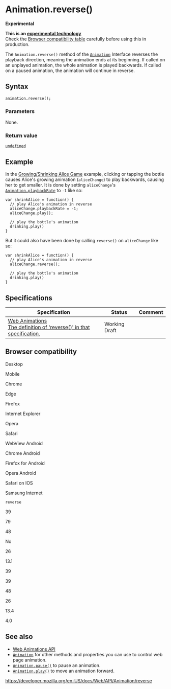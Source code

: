 # Animation.reverse()

**Experimental**

**This is an [experimental technology](https://developer.mozilla.org/en-US/docs/MDN/Guidelines/Conventions_definitions#experimental)**  
Check the [Browser compatibility table](#browser_compatibility) carefully before using this in production.

The `Animation.reverse()` method of the [`Animation`](../animation) Interface reverses the playback direction, meaning the animation ends at its beginning. If called on an unplayed animation, the whole animation is played backwards. If called on a paused animation, the animation will continue in reverse.

## Syntax

    animation.reverse();

### Parameters

None.

### Return value

[`undefined`](https://developer.mozilla.org/en-US/docs/Web/JavaScript/Reference/Global_Objects/undefined)

## Example

In the [Growing/Shrinking Alice Game](https://codepen.io/rachelnabors/pen/PNYGZQ?editors=0010) example, clicking or tapping the bottle causes Alice's growing animation (`aliceChange`) to play backwards, causing her to get smaller. It is done by setting `aliceChange`'s [`Animation.playbackRate`](playbackrate) to `-1` like so:

    var shrinkAlice = function() {
      // play Alice's animation in reverse
      aliceChange.playbackRate = -1;
      aliceChange.play();

      // play the bottle's animation
      drinking.play()
    }

But it could also have been done by calling `reverse()` on `aliceChange` like so:

    var shrinkAlice = function() {
      // play Alice's animation in reverse
      aliceChange.reverse();

      // play the bottle's animation
      drinking.play()
    }

## Specifications

<table><thead><tr class="header"><th>Specification</th><th>Status</th><th>Comment</th></tr></thead><tbody><tr class="odd"><td><a href="https://drafts.csswg.org/web-animations-1/#dom-animation-reverse">Web Animations<br />
<span class="small">The definition of 'reverse()' in that specification.</span></a></td><td><span class="spec-wd">Working Draft</span></td><td></td></tr></tbody></table>

## Browser compatibility

Desktop

Mobile

Chrome

Edge

Firefox

Internet Explorer

Opera

Safari

WebView Android

Chrome Android

Firefox for Android

Opera Android

Safari on IOS

Samsung Internet

`reverse`

39

79

48

No

26

13.1

39

39

48

26

13.4

4.0

## See also

- [Web Animations API](../web_animations_api)
- [`Animation`](../animation) for other methods and properties you can use to control web page animation.
- [`Animation.pause()`](pause) to pause an animation.
- [`Animation.play()`](play) to move an animation forward.

<a href="https://developer.mozilla.org/en-US/docs/Web/API/Animation/reverse" class="_attribution-link">https://developer.mozilla.org/en-US/docs/Web/API/Animation/reverse</a>
